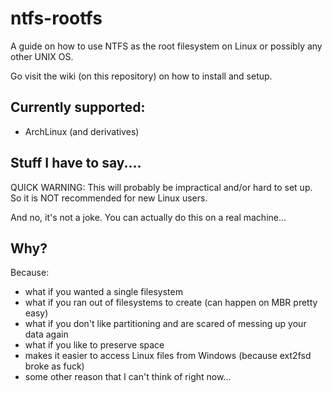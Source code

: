 # ntfs-rootfs
A guide on how to use NTFS as the root filesystem on Linux or possibly any other UNIX OS.

Go visit the wiki (on this repository) on how to install and setup.

## Currently supported:
* ArchLinux (and derivatives)

## Stuff I have to say....
QUICK WARNING: This will probably be impractical and/or hard to set up. So it is NOT recommended for new Linux users.

And no, it's not a joke. You can actually do this on a real machine...

## Why?

Because:
 * what if you wanted a single filesystem
 * what if you ran out of filesystems to create (can happen on MBR pretty easy)
 * what if you don't like partitioning and are scared of messing up your data again
 * what if you like to preserve space
 * makes it easier to access Linux files from Windows (because ext2fsd broke as fuck)
 * some other reason that I can't think of right now...
